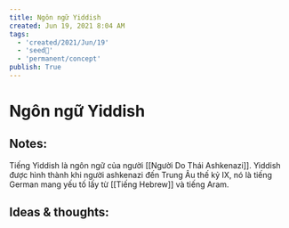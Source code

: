 ```yaml
---
title: Ngôn ngữ Yiddish
created: Jun 19, 2021 8:04 AM
tags:
  - 'created/2021/Jun/19'
  - 'seed🥜'
  - 'permanent/concept'
publish: True
---
```

# Ngôn ngữ Yiddish

## Notes:
Tiếng Yiddish là ngôn ngữ của người [[Người Do Thái Ashkenazi]]. Yiddish được hình thành khi người ashkenazi đến Trung Âu thế kỷ IX, nó là tiếng German mang yếu tố lấy từ [[Tiếng Hebrew]] và tiếng Aram.

## Ideas & thoughts:
